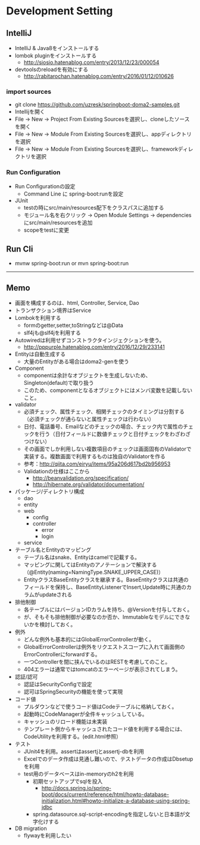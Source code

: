 # Development Setting

## IntelliJ

* IntelliJ & Java8をインストールする
* lombok pluginをインストールする
    * http://siosio.hatenablog.com/entry/2013/12/23/000054
* devtoolsのreloadを有効にする
    * http://rabitarochan.hatenablog.com/entry/2016/01/12/010626
    
### import sources

* git clone https://github.com/uzresk/springboot-doma2-samples.git
* Intellijを開く
* File -> New -> Project From Existing Sourcesを選択し、cloneしたソースを開く
* File -> New -> Module From Existing Sourcesを選択し、appディレクトリを選択
* File -> New -> Module From Existing Sourcesを選択し、frameworkディレクトリを選択

### Run Configuration

* Run Configurationの設定
    * Command Line に spring-boot:runを設定
* JUnit
    * testの時にsrc/main/resources配下をクラスパスに追加する
    * モジュール名を右クリック -> Open Module Settings -> dependenciesにsrc/main/resourcesを追加
    * scopeをtestに変更

## Run Cli

* mvnw spring-boot:run or mvn spring-boot:run

---

## Memo

* 画面を構成するのは、html, Controller, Service, Dao
* トランザクション境界はService
* Lombokを利用する
    * formのgetter,setter,toStringなどは@Data
    * slf4jも@slf4jを利用する
* Autowiredは利用せずコンストラクタインジェクションを使う。
    * http://pppurple.hatenablog.com/entry/2016/12/29/233141
* Entityは自動生成する
    * 大量のEntityがある場合はdoma2-genを使う
* Component
     * componentは余計なオブジェクトを生成しないため、Singleton(default)で取り扱う
     * このため、componentとなるオブジェクトにはメンバ変数を記載しないこと。
* validator
    * 必須チェック、属性チェック、相関チェックのタイミングは分割する（必須チェックが通らないと属性チェックは行わない）
    * 日付、電話番号、Emailなどのチェックの場合、チェック内で属性のチェックを行う（日付フィールドに数値チェックと日付チェックをわざわざつけない）
    * その画面でしか利用しない複数項目のチェックは画面固有のValidatorで実装する。複数画面で利用するものは独自のValidatorを作る
    * 参考：http://qiita.com/eiryu/items/95a206d617bd2b956953
    * Validationの仕様はここから
        * http://beanvalidation.org/specification/
        * http://hibernate.org/validator/documentation/
* パッケージ/ディレクトリ構成
    * dao
    * entity
    * web
        * config
        * controller
            * error
            * login
    * service
* テーブル名とEntityのマッピング
    * テーブル名はsnake、Entityはcamelで記載する。
    * マッピングに関してはEntityのアノテーションで解決する（@Entity(naming=NamingType.SNAKE_UPPER_CASE)）
    * EntityクラスBaseEntityクラスを継承する。BaseEntityクラスは共通のフィールドを保持し、BaseEntityListenerでInsert,Update時に共通のカラムがupdateされる
* 排他制御
    * 各テーブルにはバージョンIDカラムを持ち、@Versionを付与しておく。
    * が、そもそも排他制御が必要なのか否か、Immutableなモデルにできないかを検討しておく。
* 例外
    * どんな例外も基本的にはGlobalErrorControllerが動く。
    * GlobalErrorControllerは例外をリクエストスコープに入れて画面側のErrorControllerにforwardする。
    * 一つControllerを間に挟んでいるのはRESTを考慮してのこと。
    * 404エラーは通常ではtomcatのエラーページが表示されてしまう。
* 認証/認可
    * 認証はSecurityConfigで設定
    * 認可はSpringSecurityの機能を使って実現
* コード値
    * プルダウンなどで使うコード値はCodeテーブルに格納しておく。
    * 起動時にCodeManagerが全件キャッシュしている。
    * キャッシュのリロード機能は未実装
    * テンプレート側からキャッシュされたコード値を利用する場合には、CodeUtilityを利用する。(edit.html参照）
* テスト
    * JUnit4を利用。assertはassertjとassertj-dbを利用
    * Excelでのデータ作成は見通し難いので、テストデータの作成はDbsetupを利用
    * test用のデータベースはin-memoryのh2を利用
        * 初期セットアップでsqlを投入
            * http://docs.spring.io/spring-boot/docs/current/reference/html/howto-database-initialization.html#howto-initialize-a-database-using-spring-jdbc
        * spring.datasource.sql-script-encodingを指定しないと日本語が文字化けする
* DB migration
    * flywayを利用したい
    
